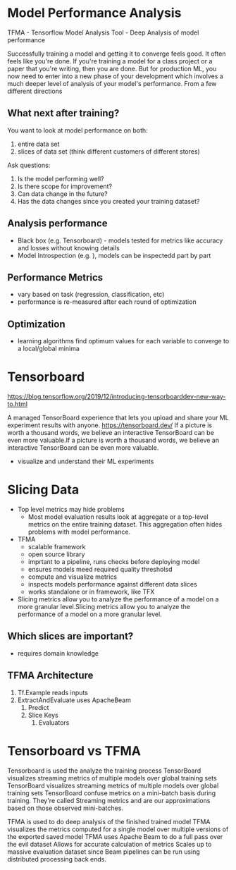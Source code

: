 # Model Performance Analysis

TFMA - Tensorflow Model Analysis Tool - Deep Analysis of model performance

Successfully training a model and getting it to converge feels good. It often feels like you're done. If you're training a model for a class project or a paper that you're writing, then you are done. But for production ML, you now need to enter into a new phase of your development which involves a much deeper level of analysis of your model's performance. From a few different directions

## What next after training?

You want to look at model performance on both:
1. entire data  set
2. slices of data set (think different customers of different stores)

Ask questions:
1. Is the model performing well?
2. Is there scope for improvement?
3. Can data change in the future?
4. Has the data changes since you created your training dataset?

## Analysis performance
- Black box (e.g. Tensorboard) - models tested for metrics like accuracy and losses without knowing details
- Model Introspection (e.g. ), models can be inspectedd part by part

## Performance Metrics
- vary based on task (regression, classification, etc)
- performance is re-measured after each round of optimization
## Optimization
- learning algorithms find optimum values for each variable to converge to a local/global minima

# Tensorboard

https://blog.tensorflow.org/2019/12/introducing-tensorboarddev-new-way-to.html

A managed TensorBoard experience that lets you upload and share your ML experiment results with anyone.
https://tensorboard.dev/
If a picture is worth a thousand words, we believe an interactive TensorBoard can be even more valuable.If a picture is worth a thousand words, we believe an interactive TensorBoard can be even more valuable.

- visualize and understand their ML experiments

# Slicing Data
- Top level metrics may hide problems
  - Most model evaluation results look at aggregate or a top-level metrics on the entire training dataset. This aggregation often hides problems with model performance.
- TFMA
  - scalable framework
  - open source library
  - imprtant to a pipeline, runs checks before deploying model
  - ensures models meed required quality thresholsd
  - compute and visualize metrics
  - inspects models performance against different data slices
  - works standalone or in framework, like TFX
- Slicing metrics allow you to analyze the performance of a model on a more granular level.Slicing metrics allow you to analyze the performance of a model on a more granular level.

## Which slices are important?
- requires domain knowledge

## TFMA Architecture
1. Tf.Example reads inputs
2. ExtractAndEvaluate uses ApacheBeam
   1. Predict
   2. Slice Keys
      1. Evaluators

# Tensorboard vs TFMA
Tensorboard is used the analyze the training process 
TensorBoard visualizes streaming metrics of multiple models over global training sets TensorBoard visualizes streaming metrics of multiple models over global training sets 
TensorBoard confuse metrics on a mini-batch basis during training. They're called Streaming metrics and are our approximations based on those observed mini-batches.

TFMA is used to do deep analysis of the finished trained model
TFMA visualizes the metrics computed for a single model over multiple versions of the exported saved model
TFMA uses Apache Beam to do a full pass over the evil dataset
Allows for accurate calculation of metrics
Scales up to massive evaluation dataset since Beam pipelines can be run using distributed processing back ends. 